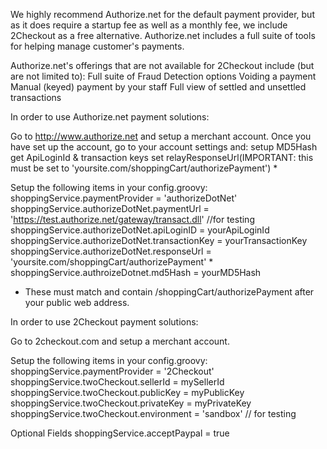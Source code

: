 We highly recommend Authorize.net for the default payment provider, but as it does require a startup fee as well as a monthly fee, we include 2Checkout as a free alternative.  Authorize.net includes a full suite of tools for helping manage customer's payments.  

Authorize.net's offerings that are not available for 2Checkout include (but are not limited to):
Full suite of Fraud Detection options
Voiding a payment 
Manual (keyed) payment by your staff
Full view of settled and unsettled transactions

In order to use Authorize.net payment solutions:

Go to http://www.authorize.net and setup a merchant account.
Once you have set up the account, go to your account settings and:
	setup MD5Hash
	get ApiLoginId & transaction keys
	set relayResponseUrl(IMPORTANT: this must be set to 'yoursite.com/shoppingCart/authorizePayment') *

Setup the following items in your config.groovy:
shoppingService.paymentProvider = 'authorizeDotNet'
shoppingService.authorizeDotNet.paymentUrl = 'https://test.authorize.net/gateway/transact.dll' //for testing
shoppingService.authorizeDotNet.apiLoginID = yourApiLoginId
shoppingService.authorizeDotNet.transactionKey = yourTransactionKey
shoppingService.authorizeDotNet.responseUrl = 'yoursite.com/shoppingCart/authorizePayment' *
shoppingService.authroizeDotnet.md5Hash = yourMD5Hash

* These must match and contain /shoppingCart/authorizePayment after your public web address.



In order to use 2Checkout payment solutions:

Go to 2checkout.com and setup a merchant account.

Setup the following items in your config.groovy:
shoppingService.paymentProvider = '2Checkout'
shoppingService.twoCheckout.sellerId = mySellerId
shoppingService.twoCheckout.publicKey = myPublicKey
shoppingService.twoCheckout.privateKey = myPrivateKey
shoppingService.twoCheckout.environment = 'sandbox' // for testing


Optional Fields
shoppingService.acceptPaypal = true